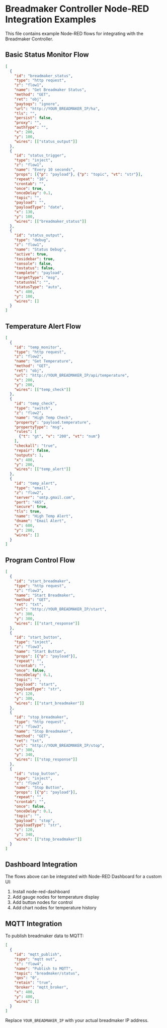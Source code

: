 # Breadmaker Controller Node-RED Integration Examples

This file contains example Node-RED flows for integrating with the Breadmaker Controller.

## Basic Status Monitor Flow

```json
[
  {
    "id": "breadmaker_status",
    "type": "http request",
    "z": "flow1",
    "name": "Get Breadmaker Status",
    "method": "GET",
    "ret": "obj",
    "paytoqs": "ignore",
    "url": "http://YOUR_BREADMAKER_IP/ha",
    "tls": "",
    "persist": false,
    "proxy": "",
    "authType": "",
    "x": 200,
    "y": 100,
    "wires": [["status_output"]]
  },
  {
    "id": "status_trigger",
    "type": "inject",
    "z": "flow1",
    "name": "Every 10 seconds",
    "props": [{"p": "payload"}, {"p": "topic", "vt": "str"}],
    "repeat": "10",
    "crontab": "",
    "once": true,
    "onceDelay": 0.1,
    "topic": "",
    "payload": "",
    "payloadType": "date",
    "x": 130,
    "y": 100,
    "wires": [["breadmaker_status"]]
  },
  {
    "id": "status_output",
    "type": "debug",
    "z": "flow1",
    "name": "Status Debug",
    "active": true,
    "tosidebar": true,
    "console": false,
    "tostatus": false,
    "complete": "payload",
    "targetType": "msg",
    "statusVal": "",
    "statusType": "auto",
    "x": 400,
    "y": 100,
    "wires": []
  }
]
```

## Temperature Alert Flow

```json
[
  {
    "id": "temp_monitor",
    "type": "http request",
    "z": "flow2",
    "name": "Get Temperature",
    "method": "GET",
    "ret": "obj",
    "url": "http://YOUR_BREADMAKER_IP/api/temperature",
    "x": 200,
    "y": 200,
    "wires": [["temp_check"]]
  },
  {
    "id": "temp_check",
    "type": "switch",
    "z": "flow2",
    "name": "High Temp Check",
    "property": "payload.temperature",
    "propertyType": "msg",
    "rules": [
      {"t": "gt", "v": "200", "vt": "num"}
    ],
    "checkall": "true",
    "repair": false,
    "outputs": 1,
    "x": 400,
    "y": 200,
    "wires": [["temp_alert"]]
  },
  {
    "id": "temp_alert",
    "type": "email",
    "z": "flow2",
    "server": "smtp.gmail.com",
    "port": "465",
    "secure": true,
    "tls": true,
    "name": "High Temp Alert",
    "dname": "Email Alert",
    "x": 600,
    "y": 200,
    "wires": []
  }
]
```

## Program Control Flow

```json
[
  {
    "id": "start_breadmaker",
    "type": "http request",
    "z": "flow3",
    "name": "Start Breadmaker",
    "method": "GET",
    "ret": "txt",
    "url": "http://YOUR_BREADMAKER_IP/start",
    "x": 300,
    "y": 300,
    "wires": [["start_response"]]
  },
  {
    "id": "start_button",
    "type": "inject",
    "z": "flow3",
    "name": "Start Button",
    "props": [{"p": "payload"}],
    "repeat": "",
    "crontab": "",
    "once": false,
    "onceDelay": 0.1,
    "topic": "",
    "payload": "start",
    "payloadType": "str",
    "x": 120,
    "y": 300,
    "wires": [["start_breadmaker"]]
  },
  {
    "id": "stop_breadmaker",
    "type": "http request",
    "z": "flow3",
    "name": "Stop Breadmaker",
    "method": "GET",
    "ret": "txt",
    "url": "http://YOUR_BREADMAKER_IP/stop",
    "x": 300,
    "y": 340,
    "wires": [["stop_response"]]
  },
  {
    "id": "stop_button",
    "type": "inject",
    "z": "flow3",
    "name": "Stop Button",
    "props": [{"p": "payload"}],
    "repeat": "",
    "crontab": "",
    "once": false,
    "onceDelay": 0.1,
    "topic": "",
    "payload": "stop",
    "payloadType": "str",
    "x": 120,
    "y": 340,
    "wires": [["stop_breadmaker"]]
  }
]
```

## Dashboard Integration

The flows above can be integrated with Node-RED Dashboard for a custom UI:

1. Install node-red-dashboard
2. Add gauge nodes for temperature display
3. Add button nodes for control
4. Add chart nodes for temperature history

## MQTT Integration

To publish breadmaker data to MQTT:

```json
[
  {
    "id": "mqtt_publish",
    "type": "mqtt out",
    "z": "flow4",
    "name": "Publish to MQTT",
    "topic": "breadmaker/status",
    "qos": "0",
    "retain": "true",
    "broker": "mqtt_broker",
    "x": 400,
    "y": 400,
    "wires": []
  }
]
```

Replace `YOUR_BREADMAKER_IP` with your actual breadmaker IP address.
